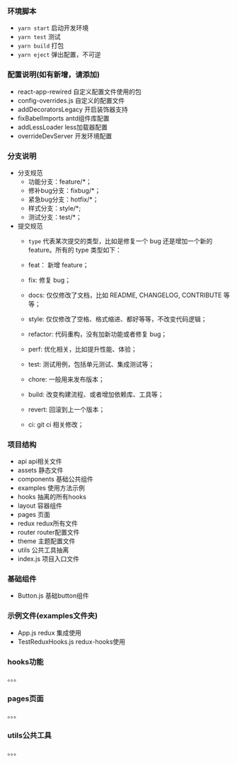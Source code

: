 
### 环境脚本

   + `yarn start`  启动开发环境
   + `yarn test`  测试
   + `yarn build`  打包
   + `yarn eject`  弹出配置，不可逆

### 配置说明(如有新增，请添加)
   + react-app-rewired 自定义配置文件使用的包
   + config-overrides.js 自定义的配置文件
   + addDecoratorsLegacy  开启装饰器支持
   + fixBabelImports antd组件库配置
   + addLessLoader  less加载器配置
   + overrideDevServer 开发环境配置

### 分支说明
   + 分支规范
      - 功能分支：feature/*；
      - 修补bug分支：fixbug/*；
      - 紧急bug分支：hotfix/*；
      - 样式分支：style/*;
      - 测试分支：test/*；
   + 提交规范
      - `type` 代表某次提交的类型，比如是修复一个 bug 还是增加一个新的 feature。所有的 type 类型如下：

      -   feat： 新增 feature；
      -   fix: 修复 bug；
      -   docs: 仅仅修改了文档，比如 README, CHANGELOG, CONTRIBUTE 等等；
      -   style: 仅仅修改了空格、格式缩进、都好等等，不改变代码逻辑；
      -   refactor: 代码重构，没有加新功能或者修复 bug；
      -   perf: 优化相关，比如提升性能、体验；
      -   test: 测试用例，包括单元测试、集成测试等；
      -   chore: 一般用来发布版本；
      -   build: 改变构建流程、或者增加依赖库、工具等；
      -   revert: 回滚到上一个版本；
      -   ci: git ci 相关修改；


### 项目结构
   + api  api相关文件
   + assets 静态文件
   + components 基础公共组件
   + examples  使用方法示例
   + hooks 抽离的所有hooks
   + layout 容器组件
   + pages  页面
   + redux  redux所有文件
   + router router配置文件
   + theme 主题配置文件
   + utils 公共工具抽离
   + index.js  项目入口文件
   


### 基础组件
   + Button.js 基础button组件

### 示例文件(examples文件夹)
  + App.js  redux 集成使用
  + TestReduxHooks.js  redux-hooks使用

### hooks功能
   。。。

### pages页面
  。。。


### utils公共工具
  。。。



    
   


